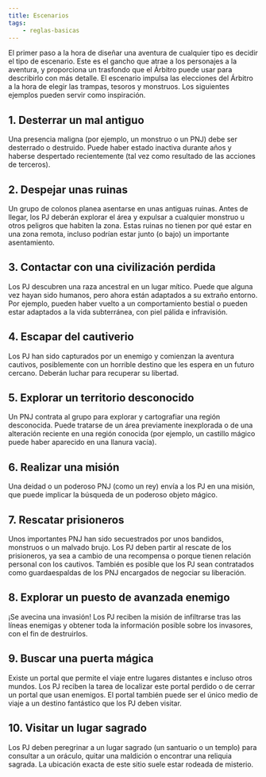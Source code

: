 ```yaml
---
title: Escenarios
tags:
    - reglas-basicas
---
```


El primer paso a la hora de diseñar una aventura de cualquier tipo es decidir el tipo de escenario. Este es el gancho que atrae a los personajes a la aventura, y proporciona un trasfondo que el Árbitro puede usar para describirlo con más detalle. El escenario impulsa las elecciones del Árbitro a la hora de elegir las trampas, tesoros y monstruos. Los siguientes ejemplos pueden servir como inspiración.

## 1. Desterrar un mal antiguo
Una presencia maligna (por ejemplo, un monstruo o un PNJ) debe ser desterrado o destruido. Puede haber estado inactiva durante años y haberse despertado recientemente (tal vez como resultado de las acciones de terceros).

## 2. Despejar unas ruinas
Un grupo de colonos planea asentarse en unas antiguas ruinas. Antes de llegar, los PJ deberán explorar el área y expulsar a cualquier monstruo u otros peligros que habiten la zona. Estas ruinas no tienen por qué estar en una zona remota, incluso podrían estar junto (o bajo) un importante asentamiento.

## 3. Contactar con una civilización perdida
Los PJ descubren una raza ancestral en un lugar mítico. Puede que alguna vez hayan sido humanos, pero ahora están adaptados a su extraño entorno. Por ejemplo, pueden haber vuelto a un comportamiento bestial o pueden estar adaptados a la vida subterránea, con piel pálida e infravisión.

## 4. Escapar del cautiverio
Los PJ han sido capturados por un enemigo y comienzan la aventura cautivos, posiblemente con un horrible destino que les espera en un futuro cercano. Deberán luchar para recuperar su libertad.

## 5. Explorar un territorio desconocido
Un PNJ contrata al grupo para explorar y cartografiar una región desconocida. Puede tratarse de un área previamente inexplorada o de una alteración reciente en una región conocida (por ejemplo, un castillo mágico puede haber aparecido en una llanura vacía).

## 6. Realizar una misión
Una deidad o un poderoso PNJ (como un rey) envía a los PJ en una misión, que puede implicar la búsqueda de un poderoso objeto mágico.

## 7. Rescatar prisioneros
Unos importantes PNJ han sido secuestrados por unos bandidos, monstruos o un malvado brujo. Los PJ deben partir al rescate de los prisioneros, ya sea a cambio de una recompensa o porque tienen relación personal con los cautivos. También es posible que los PJ sean contratados como guardaespaldas de los PNJ encargados de negociar su liberación.

## 8. Explorar un puesto de avanzada enemigo
¡Se avecina una invasión! Los PJ reciben la misión de infiltrarse tras las líneas enemigas y obtener toda la información posible sobre los invasores, con el fin de destruirlos.

## 9. Buscar una puerta mágica
Existe un portal que permite el viaje entre lugares distantes e incluso otros mundos. Los PJ reciben la tarea de localizar este portal perdido o de cerrar un portal que usan enemigos. El portal también puede ser el único medio de viaje a un destino fantástico que los PJ deben visitar.

## 10. Visitar un lugar sagrado
Los PJ deben peregrinar a un lugar sagrado (un santuario o un templo) para consultar a un oráculo, quitar una maldición o encontrar una reliquia sagrada. La ubicación exacta de este sitio suele estar rodeada de misterio.

